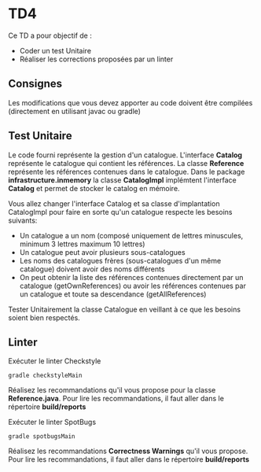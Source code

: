 # TD4

Ce TD a pour objectif de :

* Coder un test Unitaire
* Réaliser les corrections proposées par un linter

## Consignes

Les modifications que vous devez apporter au code doivent être compilées (directement en utilisant javac ou gradle)

## Test Unitaire

Le code fourni représente la gestion d'un catalogue. L'interface **Catalog** représente le catalogue qui contient les références. La classe **Reference** représente les références contenues dans le catalogue.
Dans le package **infrastructure.inmemory** la classe **CatalogImpl** implémtent l'interface **Catalog** et permet de stocker le catalog en mémoire.


Vous allez changer l'interface Catalog et sa classe d'implantation CatalogImpl pour faire en sorte qu'un catalogue respecte les besoins suivants:

* Un catalogue a un nom (composé uniquement de lettres minuscules, minimum 3 lettres maximum 10 lettres)
* Un catalogue peut avoir plusieurs sous-catalogues
* Les noms des catalogues frères (sous-catalogues d'un même catalogue) doivent avoir des noms différents
* On peut obtenir la liste des références contenues directement par un catalogue (getOwnReferences) ou avoir les références contenues par un catalogue et toute sa descendance (getAllReferences)  
  
Tester Unitairement la classe Catalogue en veillant à ce que les besoins soient bien respectés.

## Linter

Exécuter le linter Checkstyle

    gradle checkstyleMain

Réalisez les recommandations qu'il vous propose pour la classe **Reference.java**. Pour lire les recommandations, il faut aller dans le répertoire **build/reports**

Exécuter le linter SpotBugs

    gradle spotbugsMain

Réalisez les recommandations **Correctness Warnings** qu'il vous propose. Pour lire les recommandations, il faut aller dans le répertoire **build/reports**
